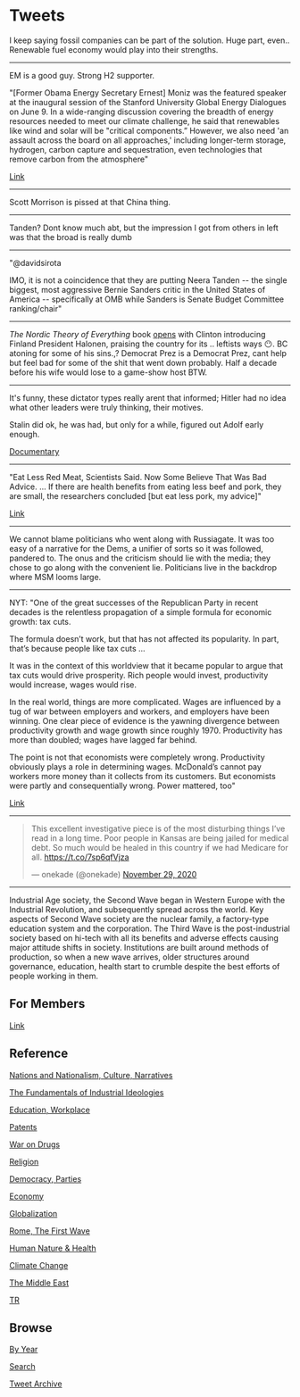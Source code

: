 # Tweets

I keep saying fossil companies can be part of the solution. Huge part,
even.. Renewable fuel economy would play into their strengths.

---

EM is a good guy. Strong H2 supporter.

"[Former Obama Energy Secretary Ernest] Moniz was the featured speaker
at the inaugural session of the Stanford University Global Energy
Dialogues on June 9. In a wide-ranging discussion covering the breadth
of energy resources needed to meet our climate challenge, he said that
renewables like wind and solar will be "critical components.” However,
we also need 'an assault across the board on all approaches,'
including longer-term storage, hydrogen, carbon capture and
sequestration, even technologies that remove carbon from the
atmosphere"

[Link](https://energy.stanford.edu/news/energy-innovation-all-fronts-and-equity-needed-address-climate-change)

---

Scott Morrison is pissed at that China thing. 

---

Tanden? Dont know much abt, but the impression I got from others in
left was that the broad is really dumb

---

"@davidsirota

IMO, it is not a coincidence that they are putting Neera Tanden -- the
single biggest, most aggressive Bernie Sanders critic in the United
States of America -- specifically at OMB while Sanders is Senate
Budget Committee ranking/chair"

---

*The Nordic Theory of Everything* book [opens](2017/08/the-nordic-theory-of-everything.md)
with Clinton introducing Finland President Halonen, praising the country
for its .. leftists ways 😶. BC atoning for some of his sins.,? Democrat Prez
is a Democrat Prez, cant help but feel bad for some of the shit that went
down probably. Half a decade before his wife would lose to a game-show
host BTW.

---

It's funny, these dictator types really arent that informed; Hitler
had no idea what other leaders were truly thinking, their motives.

Stalin did ok, he was had, but only for a while, figured out Adolf early
enough.

[Documentary](https://youtu.be/E2zrqzvtWio?t=1382)

---

"Eat Less Red Meat, Scientists Said. Now Some Believe That Was Bad
Advice. ...  If there are health benefits from eating less beef and
pork, they are small, the researchers concluded [but eat less pork, my
advice]"

[Link](https://www.nytimes.com/2019/09/30/health/red-meat-heart-cancer.html)

---

We cannot blame politicians who went along with Russiagate. It was too
easy of a narrative for the Dems, a unifier of sorts so it was
followed, pandered to. The onus and the criticism should lie with the
media; they chose to go along with the convenient lie. Politicians
live in the backdrop where MSM looms large.

---

NYT: "One of the great successes of the Republican Party in recent
decades is the relentless propagation of a simple formula for economic
growth: tax cuts.

The formula doesn’t work, but that has not affected its popularity. In
part, that’s because people like tax cuts ...

It was in the context of this worldview that it became popular to
argue that tax cuts would drive prosperity. Rich people would invest,
productivity would increase, wages would rise.

In the real world, things are more complicated. Wages are influenced
by a tug of war between employers and workers, and employers have been
winning. One clear piece of evidence is the yawning divergence between
productivity growth and wage growth since roughly 1970. Productivity
has more than doubled; wages have lagged far behind.

The point is not that economists were completely wrong. Productivity
obviously plays a role in determining wages. McDonald’s cannot pay
workers more money than it collects from its customers. But economists
were partly and consequentially wrong. Power mattered, too"

[Link](https://www.nytimes.com/2020/11/28/opinion/wages-economic-growth.html)

---

<blockquote class="twitter-tweet"><p lang="en" dir="ltr">This excellent investigative piece is of the most disturbing things I’ve read in a long time. Poor people in Kansas are being jailed for medical debt. So much would be healed in this country if we had Medicare for all. <a href="https://t.co/7sp6qfVjza">https://t.co/7sp6qfVjza</a></p>&mdash; onekade (@onekade) <a href="https://twitter.com/onekade/status/1332958417699397634?ref_src=twsrc%5Etfw">November 29, 2020</a></blockquote> <script async src="https://platform.twitter.com/widgets.js" charset="utf-8"></script>

---

Industrial Age society, the Second Wave began in Western Europe with
the Industrial Revolution, and subsequently spread across the
world. Key aspects of Second Wave society are the nuclear family, a
factory-type education system and the corporation. The Third Wave is
the post-industrial society based on hi-tech with all its benefits and
adverse effects causing major attitude shifts in society. Institutions
are built around methods of production, so when a new wave arrives,
older structures around governance, education, health start to crumble
despite the best efforts of people working in them.

## For Members

[Link](https://thirdwave-members.herokuapp.com)

## Reference

[Nations and Nationalism, Culture, Narratives](/2013/02/nations-and-nationalism.md)

[The Fundamentals of Industrial Ideologies](/2011/04/fundamentals-of-industrial-ideologies.md)

[Education, Workplace](2017/09/education-workplace.md)

[Patents](/2018/09/patents.md)

[War on Drugs](/2019/11/war-on-drugs.md)

[Religion](/2015/04/god-religion.md)

[Democracy, Parties](/2016/11/democracy.md)

[Economy](/2018/05/economy.md)

[Globalization](/2018/09/globalization.md)

[Rome, The First Wave](/2017/12/rome.md)

[Human Nature & Health](/2020/07/human-nature.md)

[Climate Change](/2018/12/climate.md)

[The Middle East](/2019/07/middleeast.md)

[TR](../tr)

## Browse

[By Year](years.md)

[Search](search.html)

[Tweet Archive](/tweets/README.md)

